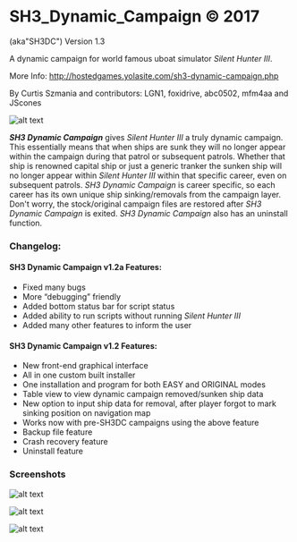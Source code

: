 # SH3_Dynamic_Campaign © 2017
(aka"SH3DC")
Version 1.3

A dynamic campaign for world famous uboat simulator *Silent Hunter III*.

More Info: http://hostedgames.yolasite.com/sh3-dynamic-campaign.php

By Curtis Szmania and contributors:
LGN1, foxidrive, abc0502, mfm4aa and JScones

![alt text](http://hostedgames.yolasite.com/resources/1b.jpg.opt860x656o0%2C0s860x656.jpg "SH3DC")

**_SH3 Dynamic Campaign_** gives *Silent Hunter III* a truly dynamic campaign. This essentially means that when ships are sunk they will no longer appear within the campaign during that patrol or subsequent patrols. Whether that ship is renowned capital ship or just a generic tranker the sunken ship will no longer appear within *Silent Hunter III* within that specific career, even on subsequent patrols. *SH3 Dynamic Campaign* is career specific, so each career has its own unique ship sinking/removals from the campaign layer. Don't worry, the stock/original campaign files are restored after *SH3 Dynamic Campaign* is exited. *SH3 Dynamic Campaign* also has an uninstall function.



### Changelog:

#### SH3 Dynamic Campaign v1.2a Features:
*    Fixed many bugs
*    More “debugging” friendly
*    Added bottom status bar for script status
*    Added ability to run scripts without running *Silent Hunter III*
*    Added many other features to inform the user


#### SH3 Dynamic Campaign v1.2 Features:
*    New front-end graphical interface
*    All in one custom built installer
*    One installation and program for both EASY and ORIGINAL modes
*    Table view to view dynamic campaign removed/sunken ship data
*    New option to input ship data for removal, after player forgot to mark sinking position on navigation map
*    Works now with pre-SH3DC campaigns using the above feature
*    Backup file feature
*    Crash recovery feature
*    Uninstall feature


### Screenshots
![alt text](http://hostedgames.yolasite.com/resources/SH3DC.jpg.opt860x483o0%2C0s860x483.jpg "Gui")

![alt text](http://hostedgames.yolasite.com/resources/SH3DC7.jpg "Dialog box")

![alt text](http://hostedgames.yolasite.com/resources/SH3DC8.jpg "Sunken ship editor")

